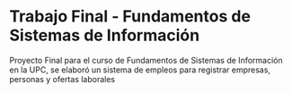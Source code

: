# Trabajo Final - Fundamentos de Sistemas de Información

Proyecto Final para el curso de Fundamentos de Sistemas de Información en la UPC, se elaboró un sistema de empleos para registrar empresas, personas y ofertas laborales
